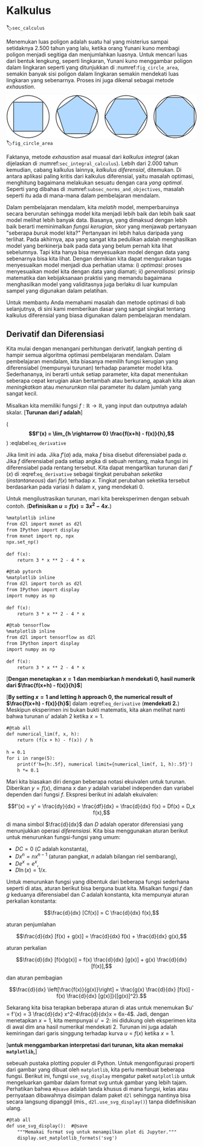 # Kalkulus
:label:`sec_calculus`

Menemukan luas poligon adalah suatu hal yang misterius
sampai setidaknya 2.500 tahun yang lalu, ketika orang Yunani kuno membagi poligon menjadi segitiga dan menjumlahkan luasnya.
Untuk mencari luas dari bentuk lengkung, seperti lingkaran,
Yunani kuno menggambar poligon dalam lingkaran seperti yang ditunjukkan di :numref:`fig_circle_area`,
semakin banyak sisi poligon dalam lingkaran semakin mendekati 
luas lingkaran yang sebenarnya. Proses ini juga dikenal sebagai metode *exhaustion*.

![Mencari luas lingkaran dengan metode *exhaustion*.](../img/polygon-circle.svg)
:label:`fig_circle_area`

Faktanya, metode *exhaustion* asal muasal dari *kalkulus integral* (akan dijelaskan di :numref:`sec_integral_calculus`).
Lebih dari 2.000 tahun kemudian,
cabang kalkulus lainnya, *kalkulus diferensial*,
ditemukan.
Di antara aplikasi paling kritis dari kalkulus diferensial, yaitu 
masalah optimasi, menghitung bagaimana melakukan sesuatu dengan cara *yang optimal*.
Seperti yang dibahas di :numref:`subsec_norms_and_objectives`,
masalah seperti itu ada di mana-mana dalam pembelajaran mendalam.

Dalam pembelajaran mendalam, kita *melatih* model, memperbaruinya secara berurutan
sehingga model kita menjadi lebih baik dan lebih baik saat model melihat lebih banyak data.
Biasanya, yang dimaksud dengan lebih baik berarti meminimalkan *fungsi kerugian*,
skor yang menjawab pertanyaan "seberapa *buruk* model kita?"
Pertanyaan ini lebih halus daripada yang terlihat.
Pada akhirnya, apa yang sangat kita pedulikan
adalah menghasilkan model yang berkinerja baik pada data
yang belum pernah kita lihat sebelumnya.
Tapi kita hanya bisa menyesuaikan model dengan data yang sebenarnya bisa kita lihat.
Dengan demikian kita dapat menguraikan tugas menyesuaikan model menjadi dua perhatian utama:
i) *optimasi*: proses menyesuaikan model kita dengan data yang diamati;
ii) *generalisasi*: prinsip matematika dan kebijaksanaan praktisi
yang memandu bagaimana menghasilkan model yang validitasnya juga berlaku 
di luar kumpulan sampel yang digunakan dalam pelatihan.

Untuk membantu Anda memahami
masalah dan metode optimasi di bab selanjutnya,
di sini kami memberikan dasar yang sangat singkat tentang kalkulus diferensial
yang biasa digunakan dalam pembelajaran mendalam.

## Derivatif dan Diferensiasi

Kita mulai dengan menangani perhitungan derivatif,
langkah penting di hampir semua algoritma optimasi pembelajaran mendalam.
Dalam pembelajaran mendalam, kita biasanya memilih fungsi kerugian
yang diferensiabel (mempunyai turunan) terhadap parameter model kita.
Sederhananya, ini berarti untuk setiap parameter,
kita dapat menentukan seberapa cepat kerugian akan bertambah atau berkurang,
apakah kita akan *meningkatkan* atau *menurunkan* nilai parameter itu
dalam jumlah yang sangat kecil.

Misalkan kita memiliki fungsi $f: \mathbb{R} \rightarrow \mathbb{R}$,
yang input dan outputnya adalah skalar.
[**Turunan dari $f$ adalah**]

(**$$f'(x) = \lim_{h \rightarrow 0} \frac{f(x+h) - f(x)}{h},$$**)
:eqlabel:`eq_derivative`

Jika limit ini ada.
Jika $f'(a)$ ada,
maka $f$ bisa disebut diferensiabel pada $a$.
Jika $f$ diferensiabel pada setiap angka di sebuah rentang,
maka fungsi ini diferensiabel pada rentang tersebut.
Kita dapat mengartikan turunan dari $f'(x)$ di :eqref:`eq_derivative`
sebagai 
tingkat perubahan *seketika* (*instantaneous*) dari $f(x)$
terhadap $x$.
Tingkat perubahan seketika tersebut berdasarkan pada 
variasi $h$ dalam $x$, yang mendekati $0$.

Untuk mengilustrasikan turunan, 
mari kita bereksperimen dengan sebuah contoh.
(**Definisikan $u = f(x) = 3x^2-4x$.**)

```{.python .input}
%matplotlib inline
from d2l import mxnet as d2l
from IPython import display
from mxnet import np, npx
npx.set_np()

def f(x):
    return 3 * x ** 2 - 4 * x
```

```{.python .input}
#@tab pytorch
%matplotlib inline
from d2l import torch as d2l
from IPython import display
import numpy as np

def f(x):
    return 3 * x ** 2 - 4 * x
```

```{.python .input}
#@tab tensorflow
%matplotlib inline
from d2l import tensorflow as d2l
from IPython import display
import numpy as np

def f(x):
    return 3 * x ** 2 - 4 * x
```

[**Dengan menetapkan $x=1$ dan membiarkan $h$ mendekati $0$,
hasil numerik dari $\frac{f(x+h) - f(x)}{h}$**]

[**By setting $x=1$ and letting $h$ approach $0$,
the numerical result of $\frac{f(x+h) - f(x)}{h}$**]
dalam :eqref:`eq_derivative`
(**mendekati $2$.**)
Meskipun eksperimen ini bukan bukti matematis, kita akan melihat nanti
bahwa turunan $u'$ adalah $2$ ketika $x=1$.

```{.python .input}
#@tab all
def numerical_lim(f, x, h):
    return (f(x + h) - f(x)) / h

h = 0.1
for i in range(5):
    print(f'h={h:.5f}, numerical limit={numerical_lim(f, 1, h):.5f}')
    h *= 0.1
```

Mari kita biasakan diri dengan beberapa notasi ekuivalen untuk turunan.
Diberikan $y = f(x)$, dimana $x$ dan $y$ adalah variabel independen dan variabel dependen dari fungsi $f$. Ekspresi berikut ini adalah ekuivalen:

$$f'(x) = y' = \frac{dy}{dx} = \frac{df}{dx} = \frac{d}{dx} f(x) = Df(x) = D_x f(x),$$

di mana simbol $\frac{d}{dx}$ dan $D$ adalah operator diferensiasi yang menunjukkan operasi *diferensiasi*.
Kita bisa menggunakan aturan berikut untuk menurunkan fungsi-fungsi yang umum:

* $DC = 0$ ($C$ adalah konstanta),
* $Dx^n = nx^{n-1}$ (aturan pangkat, $n$ adalah bilangan riel sembarang),
* $De^x = e^x$,
* $D\ln(x) = 1/x.$

Untuk menurunkan fungsi yang dibentuk dari beberapa fungsi sederhana seperti di atas, 
aturan berikut bisa berguna buat kita.
Misalkan fungsi $f$ dan $g$ keduanya diferensiabel dan $C$ adalah konstanta,
kita mempunyai aturan perkalian konstanta:

$$\frac{d}{dx} [Cf(x)] = C \frac{d}{dx} f(x),$$

aturan penjumlahan

$$\frac{d}{dx} [f(x) + g(x)] = \frac{d}{dx} f(x) + \frac{d}{dx} g(x),$$

aturan perkalian

$$\frac{d}{dx} [f(x)g(x)] = f(x) \frac{d}{dx} [g(x)] + g(x) \frac{d}{dx} [f(x)],$$

dan aturan pembagian

$$\frac{d}{dx} \left[\frac{f(x)}{g(x)}\right] = \frac{g(x) \frac{d}{dx} [f(x)] - f(x) \frac{d}{dx} [g(x)]}{[g(x)]^2}.$$

Sekarang kita bisa terapkan beberapa aturan di atas untuk menemukan 
$u' = f'(x) = 3 \frac{d}{dx} x^2-4\frac{d}{dx}x = 6x-4$.
Jadi, dengan menetapkan $x = 1$, kita mempunyai $u' = 2$:
ini didukung oleh eksperimen kita di awal dim ana hasil numerikal mendekati $2$.
Turunan ini juga adalah kemiringan dari garis singgung terhadap 
kurva $u = f(x)$ ketika $x = 1$.

[**untuk menggambarkan interpretasi dari turunan,
kita akan memakai `matplotlib`,**]

sebeuah pustaka plotting populer di Python.
Untuk mengonfigurasi properti dari gambar yang dibuat oleh `matplotlib`,
kita perlu membuat beberapa fungsi.
Berikut ini, 
fungsi `use_svg_display` mengatur paket `matplotlib` untuk mengeluarkan gambar dalam format svg untuk gambar yang lebih tajam.
Perhatikan bahwa `#@save` adalah tanda khusus di mana fungsi, kelas atau pernyataan dibawahnya disimpan dalam paket `d2l`
sehingga nantinya bisa secara langsung dipanggil (mis., `d2l.use_svg_display()`) tanpa didefinisikan ulang.

```{.python .input}
#@tab all
def use_svg_display():  #@save
    """Memakai format svg untuk menampilkan plot di Jupyter."""
    display.set_matplotlib_formats('svg')
```
